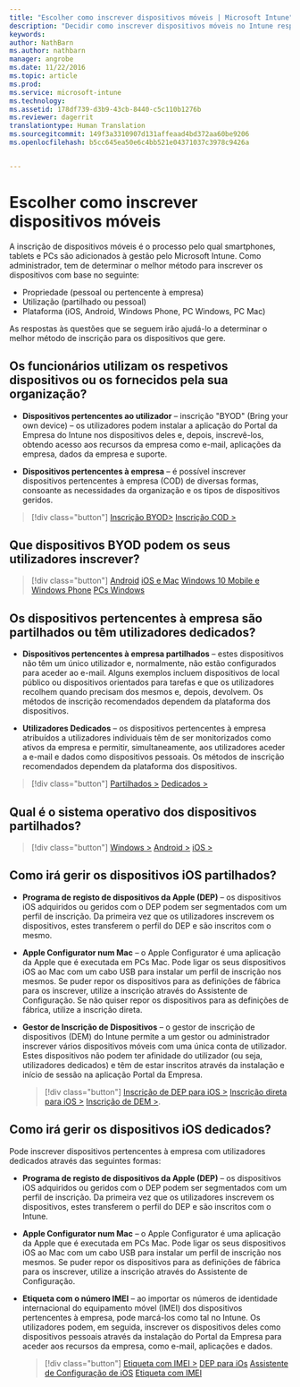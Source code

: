 ```yaml
---
title: "Escolher como inscrever dispositivos móveis | Microsoft Intune"
description: "Decidir como inscrever dispositivos móveis no Intune respondendo a algumas perguntas simples"
keywords: 
author: NathBarn
ms.author: nathbarn
manager: angrobe
ms.date: 11/22/2016
ms.topic: article
ms.prod: 
ms.service: microsoft-intune
ms.technology: 
ms.assetid: 178df739-d3b9-43cb-8440-c5c110b1276b
ms.reviewer: dagerrit
translationtype: Human Translation
ms.sourcegitcommit: 149f3a3310907d131affeaad4bd372aa60be9206
ms.openlocfilehash: b5cc645ea50e6c4bb521e04371037c3978c9426a


---
```


# <a name="choose-how-to-enroll-mobile-devices"></a>Escolher como inscrever dispositivos móveis

A inscrição de dispositivos móveis é o processo pelo qual smartphones, tablets e PCs são adicionados à gestão pelo Microsoft Intune. Como administrador, tem de determinar o melhor método para inscrever os dispositivos com base no seguinte:

 -  Propriedade (pessoal ou pertencente à empresa)
 -  Utilização (partilhado ou pessoal)
 -  Plataforma (iOS, Android, Windows Phone, PC Windows, PC Mac)

As respostas às questões que se seguem irão ajudá-lo a determinar o melhor método de inscrição para os dispositivos que gere.

## <a name="do-employees-bring-their-own-devices-or-are-devices-provided-by-your-organization"></a>**Os funcionários utilizam os respetivos dispositivos ou os fornecidos pela sua organização?**

  - **Dispositivos pertencentes ao utilizador** – inscrição "BYOD" (Bring your own device) – os utilizadores podem instalar a aplicação do Portal da Empresa do Intune nos dispositivos deles e, depois, inscrevê-los, obtendo acesso aos recursos da empresa como e-mail, aplicações da empresa, dados da empresa e suporte.  

  - **Dispositivos pertencentes à empresa** – é possível inscrever dispositivos pertencentes à empresa (COD) de diversas formas, consoante as necessidades da organização e os tipos de dispositivos geridos.

> [!div class="button"]
[Inscrição BYOD>](#what-byod-devices-can-your-users-enroll)   [Inscrição COD >](#are-your-company-owned-devices-shared-or-do-they-have-dedicated-users)

## <a name="what-byod-devices-can-your-users-enroll"></a>**Que dispositivos BYOD podem os seus utilizadores inscrever?**

> [!div class="button"]
[Android](/intune/deploy-use/set-up-android-management-with-microsoft-intune) [iOS e Mac](/intune/deploy-use/set-up-ios-and-mac-management-with-microsoft-intune) [Windows 10 Mobile e Windows Phone](/intune/deploy-use/set-up-windows-phone-management-with-microsoft-intune) [PCs Windows](/intune/deploy-use/set-up-windows-device-management-with-microsoft-intune)

## <a name="are-your-company-owned-devices-shared-or-do-they-have-dedicated-users"></a>**Os dispositivos pertencentes à empresa são partilhados ou têm utilizadores dedicados?**

- **Dispositivos pertencentes à empresa partilhados** – estes dispositivos não têm um único utilizador e, normalmente, não estão configurados para aceder ao e-mail. Alguns exemplos incluem dispositivos de local público ou dispositivos orientados para tarefas e que os utilizadores recolhem quando precisam dos mesmos e, depois, devolvem. Os métodos de inscrição recomendados dependem da plataforma dos dispositivos.

- **Utilizadores Dedicados** – os dispositivos pertencentes à empresa atribuídos a utilizadores individuais têm de ser monitorizados como ativos da empresa e permitir, simultaneamente, aos utilizadores aceder a e-mail e dados como dispositivos pessoais. Os métodos de inscrição recomendados dependem da plataforma dos dispositivos.

> [!div class="button"]
[Partilhados >](#what-operating-system-are-your-shared-devices-running)   [Dedicados >](#how-will-you-manage-dedicated-ios-devices)


## <a name="what-operating-system-are-your-shared-devices-running"></a>**Qual é o sistema operativo dos dispositivos partilhados?**

> [!div class="button"]
[Windows >](/intune/deploy-use/enroll-corporate-owned-devices-with-the-device-enrollment-manager-in-microsoft-intune) [Android >](/intune/deploy-use/enroll-corporate-owned-devices-with-the-device-enrollment-manager-in-microsoft-intune) [iOS >](#how-will-you-manage-shared-ios-devices)

## <a name="how-will-you-manage-shared-ios-devices"></a>**Como irá gerir os dispositivos iOS partilhados?**

- **Programa de registo de dispositivos da Apple (DEP)** – os dispositivos iOS adquiridos ou geridos com o DEP podem ser segmentados com um perfil de inscrição. Da primeira vez que os utilizadores inscrevem os dispositivos, estes transferem o perfil do DEP e são inscritos com o mesmo.

- **Apple Configurator num Mac** – o Apple Configurator é uma aplicação da Apple que é executada em PCs Mac. Pode ligar os seus dispositivos iOS ao Mac com um cabo USB para instalar um perfil de inscrição nos mesmos. Se puder repor os dispositivos para as definições de fábrica para os inscrever, utilize a inscrição através do Assistente de Configuração. Se não quiser repor os dispositivos para as definições de fábrica, utilize a inscrição direta.

- **Gestor de Inscrição de Dispositivos** – o gestor de inscrição de dispositivos (DEM) do Intune permite a um gestor ou administrador inscrever vários dispositivos móveis com uma única conta de utilizador. Estes dispositivos não podem ter afinidade do utilizador (ou seja, utilizadores dedicados) e têm de estar inscritos através da instalação e início de sessão na aplicação Portal da Empresa.

  > [!div class="button"]
  [Inscrição de DEP para iOS >](/intune/deploy-use/ios-device-enrollment-program-in-microsoft-intune) [Inscrição direta para iOS >](/intune/deploy-use/ios-direct-enrollment-in-microsoft-intune)  [Inscrição de DEM >](/intune/deploy-use/enroll-corporate-owned-devices-with-the-device-enrollment-manager-in-microsoft-intune).

## <a name="how-will-you-manage-dedicated-ios-devices"></a>**Como irá gerir os dispositivos iOS dedicados?**

Pode inscrever dispositivos pertencentes à empresa com utilizadores dedicados através das seguintes formas:

- **Programa de registo de dispositivos da Apple (DEP)** – os dispositivos iOS adquiridos ou geridos com o DEP podem ser segmentados com um perfil de inscrição. Da primeira vez que os utilizadores inscrevem os dispositivos, estes transferem o perfil do DEP e são inscritos com o Intune.

- **Apple Configurator num Mac** – o Apple Configurator é uma aplicação da Apple que é executada em PCs Mac. Pode ligar os seus dispositivos iOS ao Mac com um cabo USB para instalar um perfil de inscrição nos mesmos. Se puder repor os dispositivos para as definições de fábrica para os inscrever, utilize a inscrição através do Assistente de Configuração.

- **Etiqueta com o número IMEI** – ao importar os números de identidade internacional do equipamento móvel (IMEI) dos dispositivos pertencentes à empresa, pode marcá-los como tal no Intune. Os utilizadores podem, em seguida, inscrever os dispositivos deles como dispositivos pessoais através da instalação do Portal da Empresa para aceder aos recursos da empresa, como e-mail, aplicações e dados.

  > [!div class="button"]
  [Etiqueta com IMEI >](/intune/deploy-use/specify-corporate-owned-devices-with-international-mobile-equipment-identity-imei-numbers) [DEP para iOs](/intune/deploy-use/ios-device-enrollment-program-in-microsoft-intune) [Assistente de Configuração de iOS](/intune/deploy-use/ios-setup-assistant-enrollment-in-microsoft-intune) [Etiqueta com IMEI](/intune/deploy-use/specify-corporate-owned-devices-with-international-mobile-equipment-identity-imei-numbers)



<!--HONumber=Nov16_HO4-->


